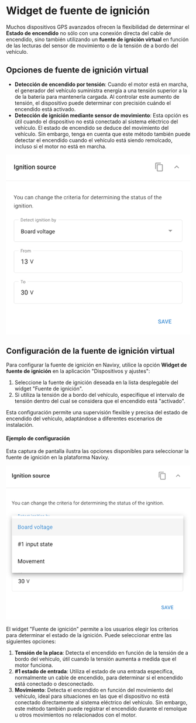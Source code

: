 # Widget de fuente de ignición

Muchos dispositivos GPS avanzados ofrecen la flexibilidad de determinar el **Estado de encendido** no sólo con una conexión directa del cable de encendido, sino también utilizando un **fuente de ignición virtual** en función de las lecturas del sensor de movimiento o de la tensión de a bordo del vehículo.

## Opciones de fuente de ignición virtual

* **Detección de encendido por tensión**: Cuando el motor está en marcha, el generador del vehículo suministra energía a una tensión superior a la de la batería para mantenerla cargada. Al controlar este aumento de tensión, el dispositivo puede determinar con precisión cuándo el encendido está activado.
* **Detección de ignición mediante sensor de movimiento**: Esta opción es útil cuando el dispositivo no está conectado al sistema eléctrico del vehículo. El estado de encendido se deduce del movimiento del vehículo. Sin embargo, tenga en cuenta que este método también puede detectar el encendido cuando el vehículo está siendo remolcado, incluso si el motor no está en marcha.

![image-20240815-213014.png](../attachments/image-20240815-213014.png)

## Configuración de la fuente de ignición virtual

Para configurar la fuente de ignición en Navixy, utilice la opción **Widget de fuente de ignición** en la aplicación "Dispositivos y ajustes":

1. Seleccione la fuente de ignición deseada en la lista desplegable del widget "Fuente de ignición".
2. Si utiliza la tensión de a bordo del vehículo, especifique el intervalo de tensión dentro del cual se considera que el encendido está "activado".

Esta configuración permite una supervisión flexible y precisa del estado de encendido del vehículo, adaptándose a diferentes escenarios de instalación.

#### Ejemplo de configuración

Esta captura de pantalla ilustra las opciones disponibles para seleccionar la fuente de ignición en la plataforma Navixy.

![image-20240815-213517.png](../attachments/image-20240815-213517.png)

El widget "Fuente de ignición" permite a los usuarios elegir los criterios para determinar el estado de la ignición. Puede seleccionar entre las siguientes opciones:

1. **Tensión de la placa**: Detecta el encendido en función de la tensión de a bordo del vehículo, útil cuando la tensión aumenta a medida que el motor funciona.
2. **#1 estado de entrada**: Utiliza el estado de una entrada específica, normalmente un cable de encendido, para determinar si el encendido está conectado o desconectado.
3. **Movimiento**: Detecta el encendido en función del movimiento del vehículo, ideal para situaciones en las que el dispositivo no está conectado directamente al sistema eléctrico del vehículo. Sin embargo, este método también puede registrar el encendido durante el remolque u otros movimientos no relacionados con el motor.
